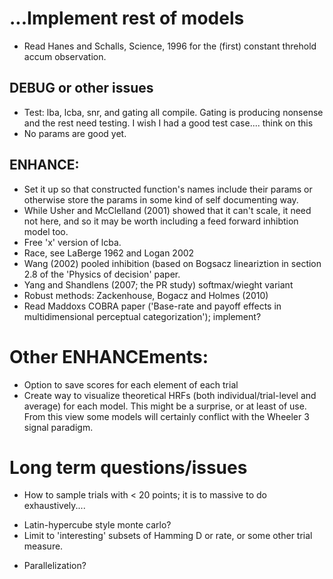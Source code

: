 #  ...Implement rest of models
 * Read Hanes and Schalls, Science, 1996 for the (first) constant threhold accum observation.

## DEBUG or other issues

* Test: lba, lcba, snr, and gating all compile.  Gating is producing nonsense
and the rest need testing. I wish I had a good test case.... think on this
* No params are good yet.

## ENHANCE:

* Set it up so that constructed function's names include their params or otherwise store the params in some kind of self documenting way.
* While Usher and McClelland (2001) showed that it can't scale, it need not here, and so it may be worth including a feed forward inhibtion model too.
* Free 'x' version of lcba.
* Race, see LaBerge 1962 and Logan 2002
* Wang (2002) pooled inhibition (based on Bogsacz lineariztion in section 2.8 of the 'Physics of decision' paper.
* Yang and Shandlens (2007; the PR study) softmax/wieght variant
* Robust methods: Zackenhouse, Bogacz and Holmes (2010)
* Read Maddoxs COBRA paper ('Base-rate and payoff effects in multidimensional perceptual categorization'); implement?

# Other ENHANCEments:

* Option to save scores for each element of each trial
* Create way to visualize theoretical HRFs (both individual/trial-level and average) for each model.  This might be a surprise, or at least of use.  From this view some models will certainly conflict with the Wheeler 3 signal paradigm.

# Long term questions/issues

* How to sample trials with < 20 points; it is to massive to do exhaustively....  
 - Latin-hypercube style monte carlo?
 - Limit to 'interesting' subsets of Hamming D or rate, or some other trial
   measure.
* Parallelization?
